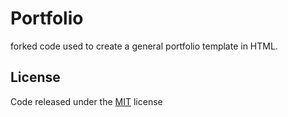 # Portfolio
forked code used to create a general portfolio template in HTML.
## License
Code released under the [MIT](https://github.com/helfi92/studorlio/blob/master/LICENSE) license
